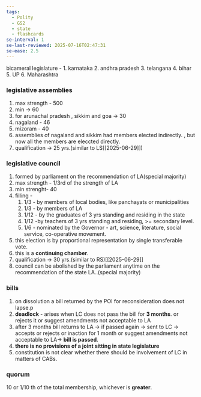 ```yaml
---
tags:
  - Polity
  - GS2
  - state
  - flashcards
se-interval: 1
se-last-reviewed: 2025-07-16T02:47:31
se-ease: 2.5
---
```

bicameral legislature - 
	1. karnataka
	2. andhra pradesh
	3. telangana
	4. bihar
	5. UP
	6. Maharashtra

### legislative assemblies
1. max strength - 500
2. min -> 60
3. for arunachal pradesh , sikkim and goa -> 30
4. nagaland - 46
5. mizoram - 40
6. assemblies of nagaland and sikkim had members elected indirectly. , but now all the members are eleccted directly.
7. qualification -> 25 yrs.(similar to LS[[2025-06-29]])
### legislative council
1. formed by parliament on the recommendation of LA(special majority)
2. max strength - 1/3rd of the strength of LA
3. min strenght- 40
4. filling -  
	1. 1/3 - by members of local bodies, like panchayats or municipalities
	2. 1/3 - by members of LA
	3. 1/12 - by the graduates of 3 yrs standing and residing in the state
	4. 1/12 -by teachers of 3 yrs standing and residing, >= secondary level.
	5. 1/6 - nominated by the Governor - art, science, literature, social service, co-operative movement.
5. this election is by proportional representation by single transferable vote.
6. this is a **continuing chamber**.
7. qualification -> 30 yrs.(similar to RS)[[2025-06-29]]
8. council can be abolished by the parliament anytime on the recommendation of the state LA..(special majority)

### bills
1. on dissolution a bill returned by the POI for reconsideration does not lapse.p
2. **deadlock** - arises when LC does not pass the bill for **3 months**. or rejects it or suggest amendments not acceptable  to LA
3. after 3 months bill returns to LA -> if passed again -> sent to LC -> accepts or rejects or inaction for 1 month or suggest amendments not acceptable to LA-> **bill is passed**.
4. **there is no provisions of a joint sitting in state legislature**
5. constitution is not clear whether there should be involvement of LC in matters of CABs.
### quorum  
10 or 1/10 th of the total membership, whichever is **greater**.